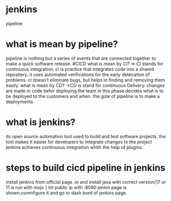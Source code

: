 # jenkins
pipeline 
# what is mean by pipeline?
pipeline is nothing but a series of events that are connected together to make a quick software release.
#CICD 
        what is mean by CI?
       => CI stands for continuous integration. ci is practice that integrates code into a shared repositery. it uses automated verifications for the early detecation of problems. ci doesn't eliminate bugs, but helps in finding and removing them easily.
       what is mean by CD?
       ->CD is stand for continuous Delivery. changes are made in code befor deploying.the team in this phase decides what is to be deployed to the customers and when. the gole of pipeline is to make a deployments. 
# what is jenkins?
 its open source automation tool used to build and test software projects. the tool makes it easier for developers to integrate changes to the project jenkins achieves continuous integration whith the help of plugins.
# steps to build cicd pipeline in jenkins
  install jenkins from official page .io and install java witn correct version{17 or 11 is run with mojo } 
 hit public ip with :8080 jenkin page is shown.comnfigure it and go to dash bord of jenkins page. 
 
 
